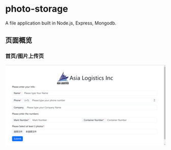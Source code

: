 # photo-storage
A file application built in Node.js, Express, Mongodb.  
  
## 页面概览  
    
### 首页/图片上传页 

<div align="center"><img src="./index.png" title="index"></div>  

